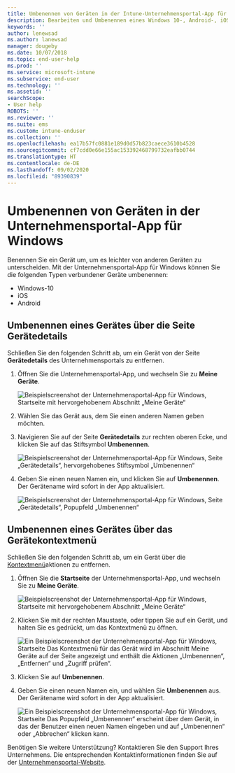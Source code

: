 ```yaml
---
title: Umbenennen von Geräten in der Intune-Unternehmensportal-App für Windows
description: Bearbeiten und Umbenennen eines Windows 10-, Android-, iOS- oder Microsoft HoloLens-Geräts in der Intune-Unternehmensportal-App für Windows
keywords: ''
author: lenewsad
ms.author: lanewsad
manager: dougeby
ms.date: 10/07/2018
ms.topic: end-user-help
ms.prod: ''
ms.service: microsoft-intune
ms.subservice: end-user
ms.technology: ''
ms.assetid: ''
searchScope:
- User help
ROBOTS: ''
ms.reviewer: ''
ms.suite: ems
ms.custom: intune-enduser
ms.collection: ''
ms.openlocfilehash: ea17b57fc0881e189d0d57b823caece3610b4528
ms.sourcegitcommit: cf7cdd0e66e155ac153392468799732eafbb0744
ms.translationtype: HT
ms.contentlocale: de-DE
ms.lasthandoff: 09/02/2020
ms.locfileid: "89390839"
---
```

# <a name="rename-device-from-the-company-portal-app-for-windows"></a>Umbenennen von Geräten in der Unternehmensportal-App für Windows
Benennen Sie ein Gerät um, um es leichter von anderen Geräten zu unterscheiden. Mit der Unternehmensportal-App für Windows können Sie die folgenden Typen verbundener Geräte umbenennen:  
* Windows-10
* iOS
* Android  

## <a name="rename-device-from-device-details-page"></a>Umbenennen eines Gerätes über die Seite **Gerätedetails**  
Schließen Sie den folgenden Schritt ab, um ein Gerät von der Seite **Gerätedetails** des Unternehmensportals zu entfernen. 

1. Öffnen Sie die Unternehmensportal-App, und wechseln Sie zu **Meine Geräte**.  

    ![Beispielscreenshot der Unternehmensportal-App für Windows, Startseite mit hervorgehobenem Abschnitt „Meine Geräte“](./media/1809_CheckAccess_Context_Select_Device.png)  
2. Wählen Sie das Gerät aus, dem Sie einen anderen Namen geben möchten.
3. Navigieren Sie auf der Seite **Gerätedetails** zur rechten oberen Ecke, und klicken Sie auf das Stiftsymbol **Umbenennen**.  

     ![Beispielscreenshot der Unternehmensportal-App für Windows, Seite „Gerätedetails“, hervorgehobenes Stiftsymbol „Umbenennen“](./media/1809_Rename_CPapp_Windows_icon.png) 
4. Geben Sie einen neuen Namen ein, und klicken Sie auf **Umbenennen**. Der Gerätename wird sofort in der App aktualisiert.  

     ![Beispielscreenshot der Unternehmensportal-App für Windows, Seite „Gerätedetails“, Popupfeld „Umbenennen“](./media/1808_RenameApp_Popup.png)  

## <a name="rename-device-from-device-context-menu"></a>Umbenennen eines Gerätes über das Gerätekontextmenü  
Schließen Sie den folgenden Schritt ab, um ein Gerät über die [Kontextmenü](/windows/uwp/design/controls-and-patterns/menus)aktionen zu entfernen.  

1. Öffnen Sie die **Startseite** der Unternehmensportal-App, und wechseln Sie zu **Meine Geräte**.

    ![Beispielscreenshot der Unternehmensportal-App für Windows, Startseite mit hervorgehobenem Abschnitt „Meine Geräte“](./media/1809_CheckAccess_Context_Select_Device.png)  
2. Klicken Sie mit der rechten Maustaste, oder tippen Sie auf ein Gerät, und halten Sie es gedrückt, um das Kontextmenü zu öffnen.  

    ![Ein Beispielscreenshot der Unternehmensportal-App für Windows, Startseite Das Kontextmenü für das Gerät wird im Abschnitt **Meine Geräte** auf der Seite angezeigt und enthält die Aktionen „Umbenennen“, „Entfernen“ und „Zugriff prüfen“.](./media/1809_DeviceContextMenu_Windows_CP.png)    
3. Klicken Sie auf **Umbenennen**.  
4. Geben Sie einen neuen Namen ein, und wählen Sie **Umbenennen** aus. Der Gerätename wird sofort in der App aktualisiert.  

     ![Ein Beispielscreenshot der Unternehmensportal-App für Windows, Startseite Das Popupfeld „Umbenennen“ erscheint über dem Gerät, in das der Benutzer einen neuen Namen eingeben und auf „Umbenennen“ oder „Abbrechen“ klicken kann.](./media/1808_RenameApp_Popup.png)  

Benötigen Sie weitere Unterstützung? Kontaktieren Sie den Support Ihres Unternehmens. Die entsprechenden Kontaktinformationen finden Sie auf der [Unternehmensportal-Website](https://go.microsoft.com/fwlink/?linkid=2010980).
